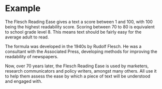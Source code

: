 # Example

The Flesch Reading Ease gives a text a score between 1 and 100, with 100 being
the highest readability score. Scoring between 70 to 80 is equivalent to school
grade level 8. This means text should be fairly easy for the average adult to
read.

The formula was developed in the 1940s by Rudolf Flesch. He was a consultant
with the Associated Press, developing methods for improving the readability of
newspapers.

Now, over 70 years later, the Flesch Reading Ease is used by marketers,
research communicators and policy writers, amongst many others. All use it to
help them assess the ease by which a piece of text will be understood and
engaged with.
